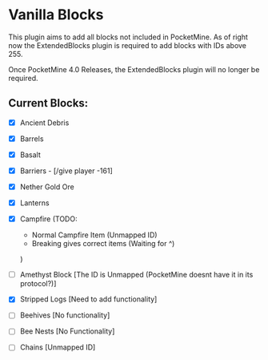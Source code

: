 # Vanilla Blocks
This plugin aims to add all blocks not included in PocketMine.
As of right now the ExtendedBlocks plugin is required to add blocks with IDs above 255.

Once PocketMine 4.0 Releases, the ExtendedBlocks plugin will no longer be
required.

## Current Blocks:

- [X] Ancient Debris
- [X] Barrels
- [X] Basalt
- [X] Barriers - [/give player -161]
- [X] Nether Gold Ore  
- [X] Lanterns
- [X] Campfire  (TODO:
  * Normal Campfire Item (Unmapped ID)
  * Breaking gives correct items (Waiting for ^)  
    
  )  
  
- [ ] Amethyst Block [The ID is Unmapped (PocketMine doesnt have it in its protocol?)]
- [X] Stripped Logs [Need to add functionality]  
- [ ] Beehives [No functionality]
- [ ] Bee Nests [No Functionality]
- [ ] Chains [Unmapped ID]
